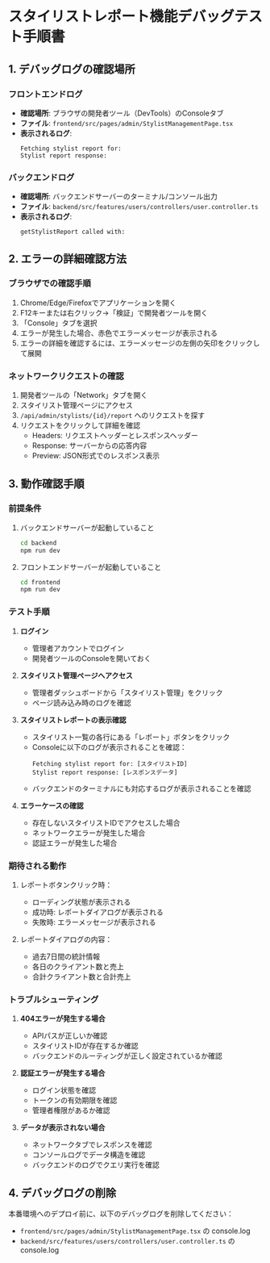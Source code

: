 # スタイリストレポート機能デバッグテスト手順書

## 1. デバッグログの確認場所

### フロントエンドログ
- **確認場所**: ブラウザの開発者ツール（DevTools）のConsoleタブ
- **ファイル**: `frontend/src/pages/admin/StylistManagementPage.tsx`
- **表示されるログ**:
  ```
  Fetching stylist report for:
  Stylist report response:
  ```

### バックエンドログ
- **確認場所**: バックエンドサーバーのターミナル/コンソール出力
- **ファイル**: `backend/src/features/users/controllers/user.controller.ts`
- **表示されるログ**:
  ```
  getStylistReport called with:
  ```

## 2. エラーの詳細確認方法

### ブラウザでの確認手順
1. Chrome/Edge/Firefoxでアプリケーションを開く
2. F12キーまたは右クリック→「検証」で開発者ツールを開く
3. 「Console」タブを選択
4. エラーが発生した場合、赤色でエラーメッセージが表示される
5. エラーの詳細を確認するには、エラーメッセージの左側の矢印をクリックして展開

### ネットワークリクエストの確認
1. 開発者ツールの「Network」タブを開く
2. スタイリスト管理ページにアクセス
3. `/api/admin/stylists/{id}/report` へのリクエストを探す
4. リクエストをクリックして詳細を確認
   - Headers: リクエストヘッダーとレスポンスヘッダー
   - Response: サーバーからの応答内容
   - Preview: JSON形式でのレスポンス表示

## 3. 動作確認手順

### 前提条件
1. バックエンドサーバーが起動していること
   ```bash
   cd backend
   npm run dev
   ```
2. フロントエンドサーバーが起動していること
   ```bash
   cd frontend
   npm run dev
   ```

### テスト手順
1. **ログイン**
   - 管理者アカウントでログイン
   - 開発者ツールのConsoleを開いておく

2. **スタイリスト管理ページへアクセス**
   - 管理者ダッシュボードから「スタイリスト管理」をクリック
   - ページ読み込み時のログを確認

3. **スタイリストレポートの表示確認**
   - スタイリスト一覧の各行にある「レポート」ボタンをクリック
   - Consoleに以下のログが表示されることを確認：
     ```
     Fetching stylist report for: [スタイリストID]
     Stylist report response: [レスポンスデータ]
     ```
   - バックエンドのターミナルにも対応するログが表示されることを確認

4. **エラーケースの確認**
   - 存在しないスタイリストIDでアクセスした場合
   - ネットワークエラーが発生した場合
   - 認証エラーが発生した場合

### 期待される動作
1. レポートボタンクリック時：
   - ローディング状態が表示される
   - 成功時: レポートダイアログが表示される
   - 失敗時: エラーメッセージが表示される

2. レポートダイアログの内容：
   - 過去7日間の統計情報
   - 各日のクライアント数と売上
   - 合計クライアント数と合計売上

### トラブルシューティング
1. **404エラーが発生する場合**
   - APIパスが正しいか確認
   - スタイリストIDが存在するか確認
   - バックエンドのルーティングが正しく設定されているか確認

2. **認証エラーが発生する場合**
   - ログイン状態を確認
   - トークンの有効期限を確認
   - 管理者権限があるか確認

3. **データが表示されない場合**
   - ネットワークタブでレスポンスを確認
   - コンソールログでデータ構造を確認
   - バックエンドのログでクエリ実行を確認

## 4. デバッグログの削除
本番環境へのデプロイ前に、以下のデバッグログを削除してください：
- `frontend/src/pages/admin/StylistManagementPage.tsx` の console.log
- `backend/src/features/users/controllers/user.controller.ts` の console.log